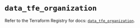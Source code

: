 # `data_tfe_organization`

Refer to the Terraform Registry for docs: [`data_tfe_organization`](https://registry.terraform.io/providers/hashicorp/tfe/0.51.0/docs/data-sources/organization).
